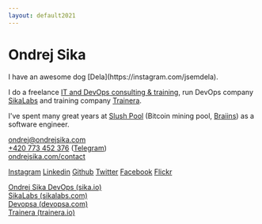 ```yaml
---
layout: default2021
---
```


<h1 class="header">Ondrej Sika</h1>

<div markdown="1">
I have an awesome dog [Dela](https://instagram.com/jsemdela).

I do a freelance [IT and DevOps consulting & training](https://sika.io), run DevOps company [SikaLabs](https://sikalabs.com) and training company [Trainera](https://trainera.io).

I've spent many great years at [Slush Pool](https://slushpool.com) (Bitcoin mining pool, [Braiins](https://braiins.com)) as a software engineer.
</div>

<p>
  <a href="mailto:ondrej@ondrejsika.com" class="link">ondrej@ondrejsika.com</a>
  <br />
  <a href="tel:+420773452376" class="link">+420 773 452 376</a> (<a href="https://t.me/ondrejsika" class="link">Telegram</a>)
  <br />
  <a href="/contact" class="link">ondrejsika.com/contact</a>
</p>
<p class="row">
  <a href="https://www.instagram.com/ondrejsika/" target="_blank" class="link-button" >Instagram</a>
  <a href="https://www.linkedin.com/in/ondrejsika/" target="_blank" class="link-button" >Linkedin</a>
  <a href="https://github.com/ondrejsika" target="_blank" class="link-button" >Github</a>
  <a href="https://twitter.com/ondrejsika" target="_blank" class="link-button" >Twitter</a>
  <a href="https://www.facebook.com/ondrejsika" target="_blank" class="link-button" >Facebook</a>
  <a href="https://www.flickr.com/photos/ondrejsika/albums" target="_blank" class="link-button" >Flickr</a>
</p>
<p class="row">
  <a href="https://sika.io/" target="_blank" class="link-button">Ondrej Sika DevOps (sika.io)</a>
  <br />
  <a href="https://sikalabs.com" target="_blank" class="link-button" >SikaLabs (sikalabs.com)</a>
  <br />
  <a href="https://devopsa.com" target="_blank" class="link-button" >Devopsa (devopsa.com)</a>
  <br />
  <a href="https://trainera.io" target="_blank" class="link-button">Trainera (trainera.io)</a>
</p>
